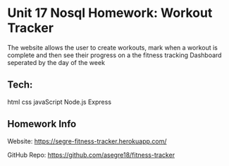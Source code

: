 # Unit 17 Nosql Homework: Workout Tracker

The website allows the user to create workouts, mark when a workout is complete and then see their progress on a the fitness tracking Dashboard seperated by the day of the week

## Tech:
html
css
javaScript
Node.js
Express

## Homework Info

Website:
https://segre-fitness-tracker.herokuapp.com/

GitHub Repo:
https://github.com/asegre18/fitness-tracker

